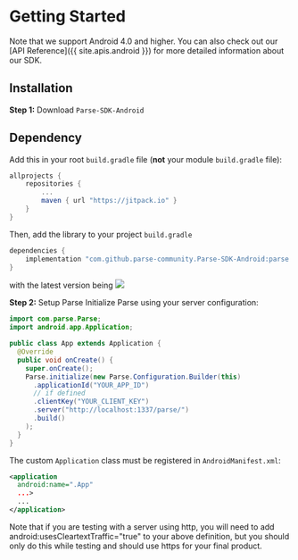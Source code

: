 # Getting Started

Note that we support Android 4.0 and higher. You can also check out our [API Reference]({{ site.apis.android }}) for more detailed information about our SDK.

## Installation
**Step 1:** Download `Parse-SDK-Android`

## Dependency
Add this in your root `build.gradle` file (**not** your module `build.gradle` file):

```gradle
allprojects {
	repositories {
		...
		maven { url "https://jitpack.io" }
	}
}
```

Then, add the library to your project `build.gradle`
```gradle
dependencies {
    implementation "com.github.parse-community.Parse-SDK-Android:parse:latest.version.here"
}
```
with the latest version being [![](https://jitpack.io/v/parse-community/Parse-SDK-Android.svg)](https://jitpack.io/#parse-community/Parse-SDK-Android)

**Step 2:** Setup Parse
Initialize Parse using your server configuration:
```java
import com.parse.Parse;
import android.app.Application;

public class App extends Application {
  @Override
  public void onCreate() {
    super.onCreate();
    Parse.initialize(new Parse.Configuration.Builder(this)
      .applicationId("YOUR_APP_ID")
      // if defined
      .clientKey("YOUR_CLIENT_KEY")
      .server("http://localhost:1337/parse/")
      .build()
    );
  }
}
```

 The custom `Application` class must be registered in `AndroidManifest.xml`:
 ```xml
 <application
   android:name=".App"
   ...>
   ...
 </application>
 ```
 Note that if you are testing with a server using http, you will need to add android:usesCleartextTraffic="true" to your above <application> definition, but you should only do this while testing and should use https for your final product.
